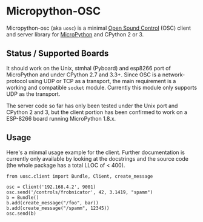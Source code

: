 Micropython-OSC
===============

Micropython-osc (aka `uosc`) is a minimal [Open Sound Control] \(OSC) client and
server library for [MicroPython] and CPython 2 or 3.


Status / Supported Boards
-------------------------

It should work on the Unix, stmhal (Pyboard) and esp8266 port of MicroPython
and under CPython 2.7 and 3.3+. Since OSC is a network-protocol using UDP or
TCP as a transport, the main requirement is a working and compatible `socket`
module. Currently this module only supports UDP as the transport.

The server code so far has only been tested under the Unix port and CPython 2
and 3, but the client portion has been confirmed to work on a ESP-8266 board
running MicroPython 1.8.x.


Usage
-----

Here's a minmal usage example for the client. Further documentation is
currently only available by looking at the docstrings and the source code (the
whole package has a total LLOC of < 400).

    from uosc.client import Bundle, Client, create_message

    osc = Client('192.168.4.2', 9001)
    osc.send('/controls/frobnicator', 42, 3.1419, "spamm")
    b = Bundle()
    b.add(create_message("/foo", bar))
    b.add(create_message("/spamm", 12345))
    osc.send(b)


[Open Sound Control]: http://opensoundcontrol.org
[MicroPython]: http://micropython.org
